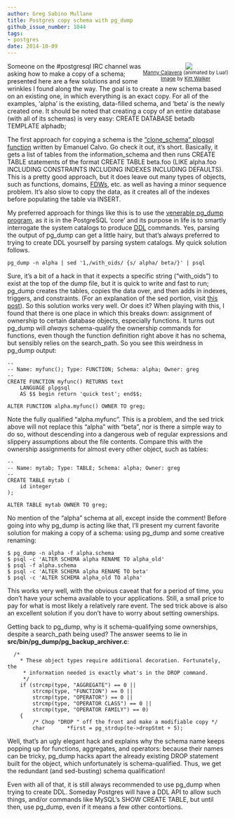 ```yaml
---
author: Greg Sabino Mullane
title: Postgres copy schema with pg_dump
github_issue_number: 1044
tags:
- postgres
date: 2014-10-09
---
```




<div class="separator" style="clear: both; float:right; text-align: center; padding-bottom: 1px"><a href="/blog/2014/10/postgres-copy-schema-with-pgdump/image-0-big.jpeg" imageanchor="1" style="clear: right; margin-bottom: 1em; margin-left: 1em;"><img border="0" src="/blog/2014/10/postgres-copy-schema-with-pgdump/image-0.jpeg"/></a>
<br/><small><a href="https://en.wikipedia.org/wiki/Grim_Fandango">Manny Calavera</a> (animated by Lua!)<br/><a href="https://flic.kr/p/6mkS3M">Image</a> by <a href="https://www.flickr.com/photos/kittwalker/">Kitt Walker</a></small></div>

Someone on the #postgresql IRC channel was asking how to make a copy of a schema; presented here are a few solutions and some wrinkles I found along the way. The goal is to create a new schema based on an existing one, in which everything is an exact copy. For all of the examples, ‘alpha’ is the existing, data-filled schema, and ‘beta’ is the newly created one. It should be noted that creating a copy of an entire database (with all of its schemas) is very easy: CREATE DATABASE betadb TEMPLATE alphadb;

The first approach for copying a schema is the [“clone_schema” plpgsql function](https://wiki.postgresql.org/wiki/Clone_schema)
written by Emanuel Calvo. Go check it out, it’s short. Basically, it gets a list of tables from the information_schema and then runs CREATE TABLE statements of the format CREATE TABLE beta.foo (LIKE alpha.foo INCLUDING CONSTRAINTS INCLUDING INDEXES INCLUDING DEFAULTS). This is a pretty good approach, but it does leave out many types of objects, such as functions, domains, [FDWs](https://wiki.postgresql.org/wiki/Foreign_data_wrappers), etc. as well as having a minor sequence problem. It’s also slow to copy the data, as it creates all of the indexes before populating the table via INSERT.

My preferred approach for things like this is to use the [venerable pg_dump program](https://www.postgresql.org/docs/current/static/app-pgdump.html), as it is in the PostgreSQL ‘core’ and its purpose in life is to smartly interrogate the system catalogs to produce [DDL](https://en.wikipedia.org/wiki/Data_definition_language) commands. Yes, parsing the output of pg_dump can get a little hairy, but that’s always preferred to trying to create DDL yourself by parsing system catalogs. My quick solution follows.

```
pg_dump -n alpha | sed '1,/with_oids/ {s/ alpha/ beta/}' | psql
```

Sure, it’s a bit of a hack in that it expects a specific string (“with_oids”) to exist at the top of the dump file, but it is quick to write and fast to run; pg_dump creates the tables, copies the data over, and then adds in indexes, triggers, and constraints. (For an explanation of the sed portion, visit [this post](/blog/2013/10/postgres-sed-pgdump-warnings/)). So this solution works very well. Or does it? When playing with this, I found that there is one place in which this breaks down: assignment of ownership to certain database objects, especially functions. It turns out pg_dump will *always* schema-qualify the ownership commands for functions, even though the function definition right above it has no schema, but sensibly relies on the search_path. So you see this weirdness in pg_dump output:

```
--
-- Name: myfunc(); Type: FUNCTION; Schema: alpha; Owner: greg
--
CREATE FUNCTION myfunc() RETURNS text
    LANGUAGE plpgsql
    AS $$ begin return 'quick test'; end$$;

ALTER FUNCTION alpha.myfunc() OWNER TO greg;
```

Note the fully qualified “alpha.myfunc”. This is a problem, and the sed trick above will not replace this “alpha” with “beta”, nor is there a simple way to do so, without descending into a dangerous web of regular expressions and slippery assumptions about the file contents. Compare this with the ownership assignments for almost every other object, such as tables:

```
--
-- Name: mytab; Type: TABLE; Schema: alpha; Owner: greg
--
CREATE TABLE mytab (
    id integer
);

ALTER TABLE mytab OWNER TO greg;
```

No mention of the “alpha” schema at all, except inside the comment! Before going into why pg_dump is acting like that, I’ll present my current favorite solution for making a copy of a schema: using pg_dump and some creative renaming:

```
$ pg_dump -n alpha -f alpha.schema
$ psql -c 'ALTER SCHEMA alpha RENAME TO alpha_old'
$ psql -f alpha.schema
$ psql -c 'ALTER SCHEMA alpha RENAME TO beta'
$ psql -c 'ALTER SCHEMA alpha_old TO alpha'
```

This works very well, with the obvious caveat that for a period of time, you don’t have your schema available to your applications. Still, a small price to pay for what is most likely a relatively rare event. The sed trick above is also an excellent solution if you don’t have to worry about setting ownerships.

Getting back to pg_dump, why is it schema-qualifying some ownerships, despite a search_path being used? The answer seems to lie in **src/bin/pg_dump/pg_backup_archiver.c**:

```
  /*
    * These object types require additional decoration. Fortunately, the
     * information needed is exactly what's in the DROP command.
     */
    if (strcmp(type, "AGGREGATE") == 0 ||
        strcmp(type, "FUNCTION") == 0 ||
        strcmp(type, "OPERATOR") == 0 ||
        strcmp(type, "OPERATOR CLASS") == 0 ||
        strcmp(type, "OPERATOR FAMILY") == 0)
    {
        /* Chop "DROP " off the front and make a modifiable copy */
        char       *first = pg_strdup(te->dropStmt + 5);
```

Well, that’s an ugly elegant hack and explains why the schema name keeps popping up for functions, aggregates, and operators: because their names can be tricky, pg_dump hacks apart the already existing DROP statement built for the object, which unfortunately is schema-qualified. Thus, we get the redundant (and sed-busting) schema qualification!

Even with all of that, it is still always recommended to use pg_dump when trying to create DDL. Someday Postgres will have a DDL API to allow such things, and/or commands like MySQL’s SHOW CREATE TABLE, but until then, use pg_dump, even if it means a few other contortions.


